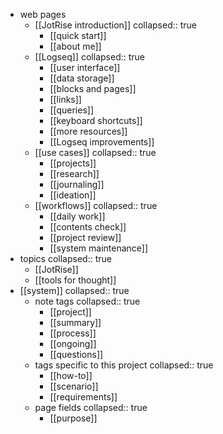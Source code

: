 - web pages
	- [[JotRise introduction]]
	  collapsed:: true
		- [[quick start]]
		- [[about me]]
	- [[Logseq]]
	  collapsed:: true
		- [[user interface]]
		- [[data storage]]
		- [[blocks and pages]]
		- [[links]]
		- [[queries]]
		- [[keyboard shortcuts]]
		- [[more resources]]
		- [[Logseq improvements]]
	- [[use cases]]
	  collapsed:: true
		- [[projects]]
		- [[research]]
		- [[journaling]]
		- [[ideation]]
	- [[workflows]]
	  collapsed:: true
		- [[daily work]]
		- [[contents check]]
		- [[project review]]
		- [[system maintenance]]
- topics
  collapsed:: true
	- [[JotRise]]
	- [[tools for thought]]
- [[system]]
  collapsed:: true
	- note tags
	  collapsed:: true
		- [[project]]
		- [[summary]]
		- [[process]]
		- [[ongoing]]
		- [[questions]]
	- tags specific to this project
	  collapsed:: true
		- [[how-to]]
		- [[scenario]]
		- [[requirements]]
	- page fields
	  collapsed:: true
		- [[purpose]]